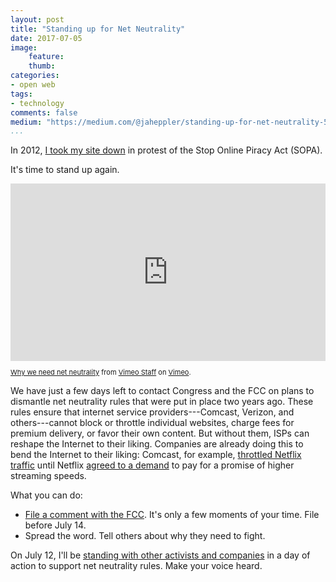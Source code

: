 ```yaml
---
layout: post
title: "Standing up for Net Neutrality"
date: 2017-07-05
image:
    feature:
    thumb:
categories: 
- open web 
tags:
- technology
comments: false
medium: "https://medium.com/@jaheppler/standing-up-for-net-neutrality-587e04ea9168"
...
```


In 2012, [I took my site down](https://jasonheppler.org/2012/01/18/standing_against_sopa/) in protest of the Stop Online Piracy Act (SOPA).

It's time to stand up again.

<div class="vimeo-space" style="padding:56.25% 0 0 0;position:relative;"><iframe src="https://player.vimeo.com/video/222706185?title=0&byline=0&portrait=0" style="position:absolute;top:0;left:0;width:100%;height:100%;" frameborder="0" webkitallowfullscreen mozallowfullscreen allowfullscreen></iframe></div><script src="https://player.vimeo.com/api/player.js"></script>
<p style="font-size: 11px;"><a href="https://vimeo.com/222706185">Why we need net neutrality</a> from <a href="https://vimeo.com/staff">Vimeo Staff</a> on <a href="https://vimeo.com">Vimeo</a>.</p>

We have just a few days left to contact Congress and the FCC on plans to dismantle net neutrality rules that were put in place two years ago. These rules ensure that internet service providers---Comcast, Verizon, and others---cannot block or throttle individual websites, charge fees for premium delivery, or favor their own content. But without them, ISPs can reshape the Internet to their liking. Companies are already doing this to bend the Internet to their liking: Comcast, for example, [throttled Netflix traffic](http://mattvukas.com/2014/02/10/comcast-definitely-throttling-netflix-infuriating/) until Netflix [agreed to a demand](https://www.wsj.com/articles/netflix-agrees-to-pay-comcast-to-improve-its-streaming-1393175346) to pay for a promise of higher streaming speeds.

What you can do:

- [File a comment with the FCC](https://www.battleforthenet.com/). It's only a few moments of your time. File before July 14.
- Spread the word. Tell others about why they need to fight.

On July 12, I'll be [standing with other activists and companies](https://www.battleforthenet.com/) in a day of action to support net neutrality rules. Make your voice heard.
